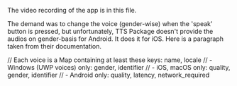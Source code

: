 The video recording of the app is in this file. 

The demand was to change the voice (gender-wise) when the 'speak' button is pressed,
but unfortunately, TTS Package doesn't provide the audios on gender-basis for Android. 
It does it for iOS. Here is a paragraph taken from their documentation.

// Each voice is a Map containing at least these keys: name, locale
// - Windows (UWP voices) only: gender, identifier
// - iOS, macOS only: quality, gender, identifier
// - Android only: quality, latency, network_required



 

